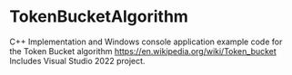 # TokenBucketAlgorithm
C++ Implementation and Windows console application example code for the Token Bucket algorithm https://en.wikipedia.org/wiki/Token_bucket
Includes Visual Studio 2022 project. 
